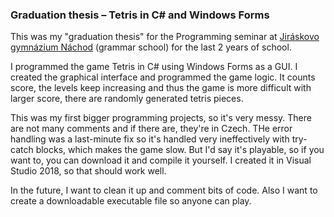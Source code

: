 ### Graduation thesis – Tetris in C# and Windows Forms

This was my "graduation thesis" for the Programming seminar at [Jiráskovo gymnázium Náchod](https://www.gymnachod.cz/) (grammar school) for the last 2 years of school.

I programmed the game Tetris in C# using Windows Forms as a GUI. I created the graphical interface and programmed the game logic.
It counts score, the levels keep increasing and thus the game is more difficult with larger score, there are randomly generated
tetris pieces.

This was my first bigger programming projects, so it's very messy. There are not many comments and if there are, they're in Czech.
THe error handling was a last-minute fix so it's handled very ineffectively with try-catch blocks, which makes the game slow.
But I'd say it's playable, so if you want to, you can download it and compile it yourself. I created it in Visual Studio 2018, so that should work well.

In the future, I want to clean it up and comment bits of code. Also I want to create a downloadable executable file so anyone can play.

